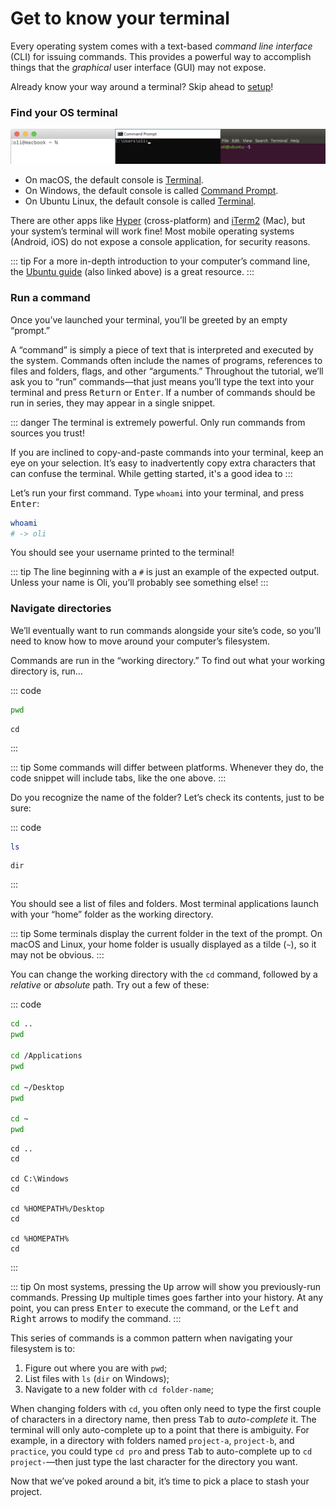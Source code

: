 # Get to know your terminal

Every operating system comes with a text-based _command line interface_ (CLI) for issuing commands. This provides a powerful way to accomplish things that the _graphical_ user interface (GUI) may not expose.

Already know your way around a terminal? Skip ahead to [setup](stack.md)!

### Find your OS terminal

![Examples of terminal applications for macOS, Windows, and Linux](../images/os-terminal.png)

- On macOS, the default console is [Terminal](https://support.apple.com/guide/terminal/welcome/mac).
- On Windows, the default console is called [Command Prompt](https://www.lifewire.com/command-prompt-2625840).
- On Ubuntu Linux, the default console is called [Terminal](https://ubuntu.com/tutorials/command-line-for-beginners).

There are other apps like [Hyper](https://hyper.is/) (cross-platform) and [iTerm2](https://www.iterm2.com/) (Mac), but your system’s terminal will work fine! Most mobile operating systems (Android, iOS) do not expose a console application, for security reasons.

::: tip
For a more in-depth introduction to your computer’s command line, the [Ubuntu guide](https://ubuntu.com/tutorials/command-line-for-beginners) (also linked above) is a great resource.
:::

### Run a command

Once you’ve launched your terminal, you’ll be greeted by an empty “prompt.”

A “command” is simply a piece of text that is interpreted and executed by the system. Commands often include the names of programs, references to files and folders, flags, and other “arguments.” Throughout the tutorial, we’ll ask you to “run” commands—that just means you’ll type the text into your terminal and press <kbd>Return</kbd> or <kbd>Enter</kbd>. If a number of commands should be run in series, they may appear in a single snippet.

::: danger
The terminal is extremely powerful. Only run commands from sources you trust!

If you are inclined to copy-and-paste commands into your terminal, keep an eye on your selection. It’s easy to inadvertently copy extra characters that can confuse the terminal. While getting started, it's a good idea to 
:::

Let’s run your first command. Type `whoami` into your terminal, and press <kbd>Enter</kbd>:

```bash
whoami
# -> oli
```

You should see your username printed to the terminal!

::: tip
The line beginning with a `#` is just an example of the expected output. Unless your name is Oli, you’ll probably see something else!
:::

### Navigate directories

We’ll eventually want to run commands alongside your site’s code, so you’ll need to know how to move around your computer’s filesystem.

Commands are run in the “working directory.” To find out what your working directory is, run…

::: code
```bash macOS / Linux
pwd
```
```batch Windows
cd
```
:::

::: tip
Some commands will differ between platforms. Whenever they do, the code snippet will include tabs, like the one above.
:::

Do you recognize the name of the folder? Let’s check its contents, just to be sure:

::: code
```bash macOS / Linux
ls
```
```batch Windows
dir
```
:::

You should see a list of files and folders. Most terminal applications launch with your “home” folder as the working directory.

::: tip
Some terminals display the current folder in the text of the prompt. On macOS and Linux, your home folder is usually displayed as a tilde (`~`), so it may not be obvious.
:::

You can change the working directory with the `cd` command, followed by a _relative_ or _absolute_ path. Try out a few of these:

::: code
```bash macOS / Linux
cd ..
pwd

cd /Applications
pwd

cd ~/Desktop
pwd

cd ~
pwd
```
```batch Windows
cd ..
cd

cd C:\Windows
cd

cd %HOMEPATH%/Desktop
cd

cd %HOMEPATH%
cd
```
:::

::: tip
On most systems, pressing the <kbd>Up</kbd> arrow will show you previously-run commands. Pressing <kbd>Up</kbd> multiple times goes farther into your history. At any point, you can press <kbd>Enter</kbd> to execute the command, or the <kbd>Left</kbd> and <kbd>Right</kbd> arrows to modify the command.
:::

This series of commands is a common pattern when navigating your filesystem is to:

1. Figure out where you are with `pwd`;
1. List files with `ls` (`dir` on Windows);
1. Navigate to a new folder with `cd folder-name`;

When changing folders with `cd`, you often only need to type the first couple of characters in a directory name, then press <kbd>Tab</kbd> to _auto-complete_ it. The terminal will only auto-complete up to a point that there is ambiguity. For example, in a directory with folders named `project-a`, `project-b`, and `practice`, you could type `cd pro` and press <kbd>Tab</kbd> to auto-complete up to `cd project-`—then just type the last character for the directory you want.

Now that we’ve poked around a bit, it’s time to pick a place to stash your project.
